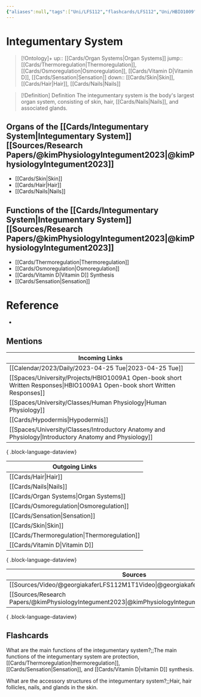 ```yaml
---
{"aliases":null,"tags":["Uni/LFS112","flashcards/LFS112","Uni/HBIO1009","on/Science/Biology/Anatomy"],"dg-publish":true,"permalink":"/cards/integumentary-system/","dgPassFrontmatter":true}
---
```


# Integumentary System

> [!Ontology]+
> up:: [[Cards/Organ Systems\|Organ Systems]]
> jump:: [[Cards/Thermoregulation\|Thermoregulation]], [[Cards/Osmoregulation\|Osmoregulation]], [[Cards/Vitamin D\|Vitamin D]], [[Cards/Sensation\|Sensation]]
> down:: [[Cards/Skin\|Skin]], [[Cards/Hair\|Hair]], [[Cards/Nails\|Nails]]

> [!Definition] Definition
> The integumentary system is the body's largest organ system, consisting of skin, hair, [[Cards/Nails\|Nails]], and associated glands.

## Organs of the [[Cards/Integumentary System\|Integumentary System]] [[Sources/Research Papers/@kimPhysiologyIntegument2023\|@kimPhysiologyIntegument2023]]
- [[Cards/Skin\|Skin]]
- [[Cards/Hair\|Hair]]
- [[Cards/Nails\|Nails]]

## Functions of the [[Cards/Integumentary System\|Integumentary System]] [[Sources/Research Papers/@kimPhysiologyIntegument2023\|@kimPhysiologyIntegument2023]]
- [[Cards/Thermoregulation\|Thermoregulation]]
- [[Cards/Osmoregulation\|Osmoregulation]]
- [[Cards/Vitamin D\|Vitamin D]] Synthesis
- [[Cards/Sensation\|Sensation]]
# Reference
- 

## Mentions
| Incoming Links                                                                                                               |
| ---------------------------------------------------------------------------------------------------------------------------- |
| [[Calendar/2023/Daily/2023-04-25 Tue\|2023-04-25 Tue]]                                                                    |
| [[Spaces/University/Projects/HBIO1009A1 Open-book short Written Responses\|HBIO1009A1 Open-book short Written Responses]] |
| [[Spaces/University/Classes/Human Physiology\|Human Physiology]]                                                          |
| [[Cards/Hypodermis\|Hypodermis]]                                                                                          |
| [[Spaces/University/Classes/Introductory Anatomy and Physiology\|Introductory Anatomy and Physiology]]                    |

{ .block-language-dataview}

| Outgoing Links                                  |
| ----------------------------------------------- |
| [[Cards/Hair\|Hair]]                         |
| [[Cards/Nails\|Nails]]                       |
| [[Cards/Organ Systems\|Organ Systems]]       |
| [[Cards/Osmoregulation\|Osmoregulation]]     |
| [[Cards/Sensation\|Sensation]]               |
| [[Cards/Skin\|Skin]]                         |
| [[Cards/Thermoregulation\|Thermoregulation]] |
| [[Cards/Vitamin D\|Vitamin D]]               |

{ .block-language-dataview}

| Sources                                                                                   |
| ----------------------------------------------------------------------------------------- |
| [[Sources/Video/@georgiakaferLFS112M1T1Video\|@georgiakaferLFS112M1T1Video]]           |
| [[Sources/Research Papers/@kimPhysiologyIntegument2023\|@kimPhysiologyIntegument2023]] |

{ .block-language-dataview}

## Flashcards

What are the main functions of the integumentary system?;;The main functions of the integumentary system are protection, [[Cards/Thermoregulation\|thermoregulation]], [[Cards/Sensation\|Sensation]], and [[Cards/Vitamin D\|vitamin D]] synthesis.
<!--SR:!2023-10-22,1,130-->

What are the accessory structures of the integumentary system?;;Hair, hair follicles, nails, and glands in the skin.
<!--SR:!2023-10-30,9,150-->
